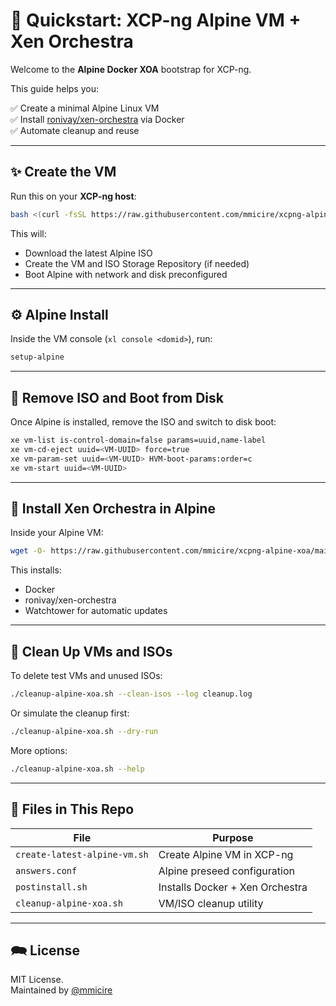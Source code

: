 # 🚀 Quickstart: XCP-ng Alpine VM + Xen Orchestra

Welcome to the **Alpine Docker XOA** bootstrap for XCP-ng.

This guide helps you:

✅ Create a minimal Alpine Linux VM  
✅ Install [ronivay/xen-orchestra](https://hub.docker.com/r/ronivay/xen-orchestra) via Docker  
✅ Automate cleanup and reuse

---

## ✨ Create the VM

Run this on your **XCP-ng host**:

```bash
bash <(curl -fsSL https://raw.githubusercontent.com/mmicire/xcpng-alpine-xoa/main/create-latest-alpine-vm.sh)
```

This will:
- Download the latest Alpine ISO
- Create the VM and ISO Storage Repository (if needed)
- Boot Alpine with network and disk preconfigured

---

## ⚙️ Alpine Install

Inside the VM console (`xl console <domid>`), run:

```bash
setup-alpine
```
---

## 📀 Remove ISO and Boot from Disk

Once Alpine is installed, remove the ISO and switch to disk boot:

```bash
xe vm-list is-control-domain=false params=uuid,name-label
xe vm-cd-eject uuid=<VM-UUID> force=true
xe vm-param-set uuid=<VM-UUID> HVM-boot-params:order=c
xe vm-start uuid=<VM-UUID>
```

---

## 🧰 Install Xen Orchestra in Alpine

Inside your Alpine VM:

```bash
wget -O- https://raw.githubusercontent.com/mmicire/xcpng-alpine-xoa/main/postinstall.sh | sh
```

This installs:
- Docker
- ronivay/xen-orchestra
- Watchtower for automatic updates

---

## 🧹 Clean Up VMs and ISOs

To delete test VMs and unused ISOs:

```bash
./cleanup-alpine-xoa.sh --clean-isos --log cleanup.log
```

Or simulate the cleanup first:

```bash
./cleanup-alpine-xoa.sh --dry-run
```

More options:

```bash
./cleanup-alpine-xoa.sh --help
```

---

## 📂 Files in This Repo

| File                        | Purpose                                                |
|-----------------------------|--------------------------------------------------------|
| `create-latest-alpine-vm.sh` | Create Alpine VM in XCP-ng                            |
| `answers.conf`               | Alpine preseed configuration                          |
| `postinstall.sh`             | Installs Docker + Xen Orchestra                       |
| `cleanup-alpine-xoa.sh`      | VM/ISO cleanup utility                                |

---

## 🗪 License

MIT License.  
Maintained by [@mmicire](https://github.com/mmicire)
